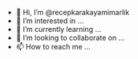 - 👋 Hi, I’m @recepkarakayamimarlik
- 👀 I’m interested in ...
- 🌱 I’m currently learning ...
- 💞️ I’m looking to collaborate on ...
- 📫 How to reach me ...

<!---
recepkarakayamimarlik/recepkarakayamimarlik is a ✨ special ✨ repository because its `README.md` (this file) appears on your GitHub profile.
You can click the Preview link to take a look at your changes.
--->
